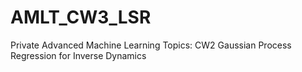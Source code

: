# AMLT_CW3_LSR
Private Advanced Machine Learning Topics: CW2 Gaussian Process Regression for Inverse Dynamics
